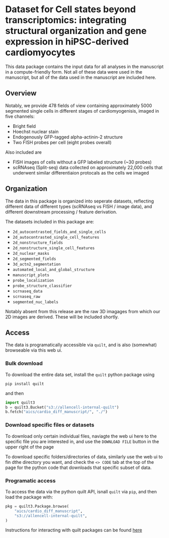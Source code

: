 # Dataset for Cell states beyond transcriptomics: integrating structural organization and gene expression in hiPSC-derived cardiomyocytes

This data package contains the input data for all analyses in the manuscript <insert bioarxiv link here> in a compute-friendly form.
Not all of these data were used in the manuscript, but all of the data used in the manuscript are included here.

## Overview
Notably, we provide 478 fields of view containing approximately 5000 segmented single cells in different stages of cardiomyogenisis, imaged in five channels:
- Bright field
- Hoechst nuclear stain
- Endogenously GFP-tagged alpha-actinin-2 structure
- Two FISH probes per cell (eight probes overall)

Also included are
- FISH images of cells without a GFP labeled structure (~30 probes)
- scRNAseq (Split-seq) data collected on approximately 22,000 cells that underwent similar differentiaion protocals as the cells we imaged

## Organization
The data in this package is organized into seperate datasets, reflecting different data of different types (scRNAseq vs FISH / image data), and different downstream processing / feature derivation.

The datasets included in this package are:

- `2d_autocontrasted_fields_and_single_cells`
- `2d_autocontrasted_single_cell_features`
- `2d_nonstructure_fields`
- `2d_nonstructure_single_cell_features`
- `2d_nuclear_masks`
- `2d_segmented_fields`
- `3d_actn2_segmentation`
- `automated_local_and_global_structure`
- `manuscript_plots`
- `probe_localization`
- `probe_structure_classifier`
- `scrnaseq_data`
- `scrnaseq_raw`
- `segmented_nuc_labels`

Notably absent from this release are the raw 3D imagages from which our 2D images are derived.
These will be included shortly.

## Access
The data is programatically accessible via `quilt`, and is also (somewhat) browseable via this web ui.

### Bulk download
To download the entire data set, install the `quilt` python package using
```
pip install quilt
```
and then
```python
import quilt3
b = quilt3.Bucket("s3://allencell-internal-quilt")
b.fetch("aics/cardio_diff_manuscript/", "./")
```

### Download specific files or datasets
To download only certain individual files, naviagte the web ui here to the specific file you are interested in, and use the `DOWNLOAD FILE` button in the upper right of the page

To download specific folders/directories of data, similarly use the web ui to fin dthe directory you want, and check the `<> CODE` tab at the top of the page for the python code that downloads that specific subset of data.

### Programatic access
To access the data via the python quilt API, isnall `quilt` via `pip`, and then load the package with:

```python
pkg = quilt3.Package.browse(
    "aics/cardio_diff_manuscript",
    "s3://allencell-internal-quilt",
)
```
Instructions for interacting with quilt packages can be found [here](https://docs.quiltdata.com/walkthrough/getting-data-from-a-package)
